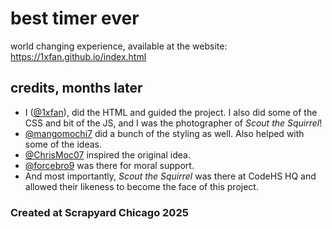 # best timer ever
world changing experience, available at the website:
https://1xfan.github.io/index.html
## credits, months later
* I ([@1xfan](https://github.com/1xfan)), did the HTML and guided the project. I also did some of the CSS and bit of the JS, and I was the photographer of *Scout the Squirrel*!
* [@mangomochi7](https://github.com/mangomochi7) did a bunch of the styling as well. Also helped with some of the ideas.
* [@ChrisMoc07](https://github.com/ChrisMoc07) inspired the original idea.
* [@forcebro9](https://github.com/forcebro9) was there for moral support.
* And most importantly, *Scout the Squirrel* was there at CodeHS HQ and allowed their likeness to become the face of this project.

### Created at Scrapyard Chicago 2025



